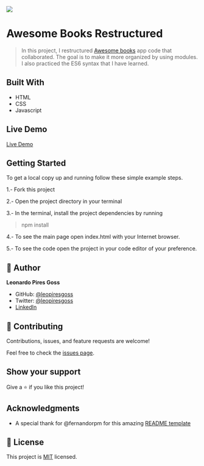 ![](https://img.shields.io/badge/Microverse-blueviolet)

# Awesome Books Restructured

> In this project, I restructured [Awesome books](https://github.com/VicPeralta/awesomeBooks) app code that collaborated. The goal is to make it more organized by using modules. I also practiced the ES6 syntax that I have learned.

## Built With

- HTML
- CSS
- Javascript

## Live Demo
[Live Demo](https://leopiresgoss.github.io/awesome-books-restructured/)

## Getting Started

To get a local copy up and running follow these simple example steps.  

1.- Fork this project

2.- Open the project directory in your terminal 

3.- In the terminal, install the project dependencies by running 
> npm install

4.- To see the main page open index.html with your Internet browser.  

5.- To see the code open the project in your code editor of your preference.

## 👤 Author

**Leonardo Pires Goss**

- GitHub: [@leopiresgoss](https://github.com/leopiresgoss)
- Twitter: [@leopiresgoss](https://twitter.com/leonardopgoss)
- [LinkedIn](https://www.linkedin.com/in/leonardogoss/)


## 🤝 Contributing

Contributions, issues, and feature requests are welcome!

Feel free to check the [issues page](../../issues/).

## Show your support

Give a ⭐️ if you like this project!

## Acknowledgments

- A special thank for @fernandorpm for this amazing [README template](https://github.com/microverseinc/readme-template)

## 📝 License

This project is [MIT](./MIT.md) licensed.
